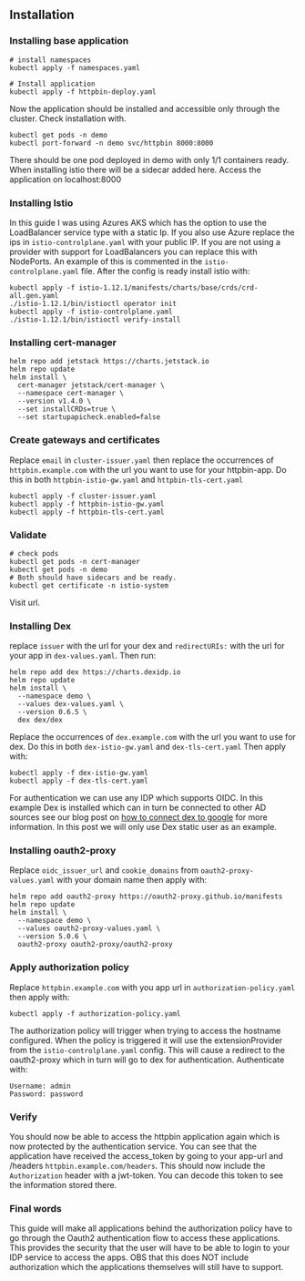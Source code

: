 ## Installation

### Installing base application
```
# install namespaces
kubectl apply -f namespaces.yaml

# Install application
kubectl apply -f httpbin-deploy.yaml
```
Now the application should be installed and accessible only through the cluster. Check installation with.
```
kubectl get pods -n demo
kubectl port-forward -n demo svc/httpbin 8000:8000
```
There should be one pod deployed in demo with only 1/1 containers ready. When installing istio there will be a
sidecar added here. Access the application on localhost:8000

### Installing Istio

In this guide I was using Azures AKS which has the option to use the LoadBalancer service type with a static Ip.
If you also use Azure replace the ips in `istio-controlplane.yaml` with your public IP. If you are not using a
provider with support for LoadBalancers you can replace this with NodePorts. An example of this is commented in
the `istio-controlplane.yaml` file. After the config is ready install istio with:

```
kubectl apply -f istio-1.12.1/manifests/charts/base/crds/crd-all.gen.yaml
./istio-1.12.1/bin/istioctl operator init
kubectl apply -f istio-controlplane.yaml
./istio-1.12.1/bin/istioctl verify-install
```


### Installing cert-manager

```
helm repo add jetstack https://charts.jetstack.io
helm repo update
helm install \
  cert-manager jetstack/cert-manager \
  --namespace cert-manager \
  --version v1.4.0 \
  --set installCRDs=true \
  --set startupapicheck.enabled=false
```

### Create gateways and certificates
Replace `email` in `cluster-issuer.yaml` then replace the occurrences of `httpbin.example.com` with the url
you want to use for your httpbin-app. Do this in both `httpbin-istio-gw.yaml` and `httpbin-tls-cert.yaml`
```
kubectl apply -f cluster-issuer.yaml
kubectl apply -f httpbin-istio-gw.yaml
kubectl apply -f httpbin-tls-cert.yaml
```

### Validate

```
# check pods
kubectl get pods -n cert-manager
kubectl get pods -n demo
# Both should have sidecars and be ready.
kubectl get certificate -n istio-system
```
Visit url.

### Installing Dex

replace `issuer` with the url for your dex and `redirectURIs:` with the url for your app in `dex-values.yaml`.
Then run:

```
helm repo add dex https://charts.dexidp.io
helm repo update
helm install \
  --namespace demo \
  --values dex-values.yaml \
  --version 0.6.5 \
  dex dex/dex
```

Replace the occurrences of `dex.example.com` with the url
you want to use for dex. Do this in both `dex-istio-gw.yaml` and `dex-tls-cert.yaml` Then apply with:
```
kubectl apply -f dex-istio-gw.yaml
kubectl apply -f dex-tls-cert.yaml
```

For authentication we can use any IDP which supports OIDC. In this example Dex is installed
which can in turn be connected to other AD sources see our blog post on 
[how to connect dex to google](https://elastisys.com/elastisys-engineering-how-to-use-dex-with-google-accounts-to-manage-access-in-kubernetes/) 
for more information. In this post we will only use Dex static user as an example.

### Installing oauth2-proxy
Replace `oidc_issuer_url` and `cookie_domains` from `oauth2-proxy-values.yaml` with your domain name then apply with:

```
helm repo add oauth2-proxy https://oauth2-proxy.github.io/manifests
helm repo update
helm install \
  --namespace demo \
  --values oauth2-proxy-values.yaml \
  --version 5.0.6 \
  oauth2-proxy oauth2-proxy/oauth2-proxy
```

### Apply authorization policy
Replace `httpbin.example.com` with you app url in `authorization-policy.yaml` then apply with:
```
kubectl apply -f authorization-policy.yaml
```

The authorization policy will trigger when trying to access the hostname configured. 
When the policy is triggered it will use the extensionProvider from the `istio-controlplane.yaml` config.
This will cause a redirect to the oauth2-proxy which in turn will go to dex for authentication. Authenticate
with:
```
Username: admin
Password: password
```

### Verify

You should now be able to access the httpbin application again which is now protected by the authentication service. 
You can see that the application have received the access_token by going to your app-url and /headers `httpbin.example.com/headers`.
This should now include the `Authorization` header with a jwt-token. You can decode this token to see the information stored there.

### Final words

This guide will make all applications behind the authorization policy have to go through the Oauth2 authentication flow to access these applications.
This provides the security that the user will have to be able to login to your IDP service to access the apps. OBS that this does NOT include authorization which the applications themselves will still have to support. 
